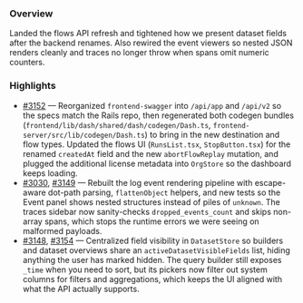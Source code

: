 ### Overview
Landed the flows API refresh and tightened how we present dataset fields after the backend renames. Also rewired the event viewers so nested JSON renders cleanly and traces no longer throw when spans omit numeric counters.

### Highlights
- [#3152](https://github.com/axiomhq/app/pull/3152) — Reorganized `frontend-swagger` into `/api/app` and `/api/v2` so the specs match the Rails repo, then regenerated both codegen bundles (`frontend/lib/dash/shared/dash/codegen/Dash.ts`, `frontend-server/src/lib/codegen/Dash.ts`) to bring in the new destination and flow types. Updated the flows UI (`RunsList.tsx`, `StopButton.tsx`) for the renamed `createdAt` field and the new `abortFlowReplay` mutation, and plugged the additional license metadata into `OrgStore` so the dashboard keeps loading.
- [#3030](https://github.com/axiomhq/app/pull/3030), [#3149](https://github.com/axiomhq/app/pull/3149) — Rebuilt the log event rendering pipeline with escape-aware dot-path parsing, `flattenObject` helpers, and new tests so the Event panel shows nested structures instead of piles of `unknown`. The traces sidebar now sanity-checks `dropped_events_count` and skips non-array spans, which stops the runtime errors we were seeing on malformed payloads.
- [#3148](https://github.com/axiomhq/app/pull/3148), [#3154](https://github.com/axiomhq/app/pull/3154) — Centralized field visibility in `DatasetStore` so builders and dataset overviews share an `activeDatasetVisibleFields` list, hiding anything the user has marked hidden. The query builder still exposes `_time` when you need to sort, but its pickers now filter out system columns for filters and aggregations, which keeps the UI aligned with what the API actually supports.
